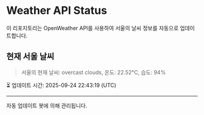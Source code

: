 
# Weather API Status

이 리포지토리는 OpenWeather API를 사용하여 서울의 날씨 정보를 자동으로 업데이트합니다.

## 현재 서울 날씨
> 서울의 현재 날씨: overcast clouds, 온도: 22.52°C, 습도: 94%

⏳ 업데이트 시간: 2025-09-24 22:43:19 (UTC)

---
자동 업데이트 봇에 의해 관리됩니다.
